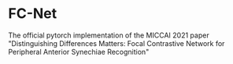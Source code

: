 # FC-Net
The official pytorch implementation of the MICCAI 2021 paper "Distinguishing Differences Matters: Focal Contrastive Network for Peripheral Anterior Synechiae Recognition" 
